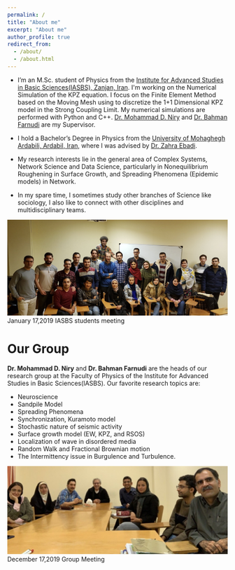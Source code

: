 ```yaml
---
permalink: /
title: "About me"
excerpt: "About me"
author_profile: true
redirect_from: 
  - /about/
  - /about.html
---
```



* I’m an M.Sc. student of Physics from the [Institute for Advanced Studies in Basic Sciences(IASBS), Zanjan, Iran](https://iasbs.ac.ir/?lang=en).  I'm working on the Numerical Simulation of the KPZ equation. I focus on the Finite Element Method based on the Moving Mesh using to discretize the 1+1 Dimensional KPZ model in the Strong Coupling Limit. My numerical simulations are performed with Python and C++. [Dr. Mohammad D. Niry](https://iasbs.ac.ir/~m.d.niry/)  and [Dr. Bahman Farnudi](https://iasbs.ac.ir/~farnudi/stsn_eng.htm) are my Supervisor.


* I hold a Bachelor’s Degree in Physics from the [University of Mohaghegh Ardabili, Ardabil, Iran,](https://uma.ac.ir/index.php?slc_lang=en) where I was advised by [Dr. Zahra Ebadi](https://www.researchgate.net/profile/Zahra-Ebadi).

* My research interests lie in the general area of Complex Systems, Network Science and Data Science, particularly in Nonequilibrium Roughening in Surface Growth, and Spreading Phenomena (Epidemic models) in Network.

* In my spare time, I sometimes study other branches of Science like sociology, I also like to connect with other disciplines and multidisciplinary teams.

![Photo](https://raw.githubusercontent.com/hesamedn/hesamedn.github.io/master/images/photo5.jpeg)
January 17,2019 IASBS students meeting

Our Group
=========

**Dr. Mohammad D. Niry** and **Dr. Bahman Farnudi** are the heads of our research group at the Faculty of Physics of the Institute for Advanced Studies in Basic Sciences(IASBS). Our favorite research topics are:
* Neuroscience
* Sandpile Model
* Spreading Phenomena
* Synchronization, Kuramoto model
* Stochastic nature of seismic activity
* Surface growth model (EW, KPZ, and RSOS)
* Localization of wave in disordered media
* Random Walk and Fractional Brownian motion
* The Intermittency issue in Burgulence and Turbulence.


![Photo](https://raw.githubusercontent.com/hesamedn/hesamedn.github.io/master/images/photo4.jpg)
December 17,2019 Group Meeting

